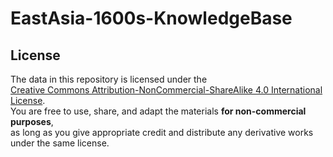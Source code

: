 # EastAsia-1600s-KnowledgeBase
## License
The data in this repository is licensed under the  
[Creative Commons Attribution-NonCommercial-ShareAlike 4.0 International License](https://creativecommons.org/licenses/by-nc-sa/4.0/).  
You are free to use, share, and adapt the materials **for non-commercial purposes**,  
as long as you give appropriate credit and distribute any derivative works under the same license.
